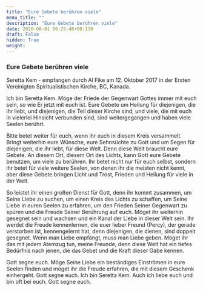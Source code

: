 ```yaml
---
title: "Eure Gebete berühren viele"
menu_title: ""
description: "Eure Gebete berühren viele"
date: 2020-08-01 06:25:48+00:130
draft: False
hidden: True
weight:
---
```

### Eure Gebete berühren viele

Seretta Kem - empfangen durch Al Fike am 12. Oktober 2017 in der Ersten Vereinigten Spiritualistischen Kirche, BC, Kanada.

Ich bin Seretta Kem. Möge der Friede der Gegenwart Gottes immer mit euch sein, so wie Er jetzt mit euch ist. Eure Gebete um Heilung für diejenigen, die ihr liebt, und diejenigen, die Teil dieser Kirche sind, und viele, die mit euch in vielerlei Hinsicht verbunden sind, sind weitergegangen und haben viele Seelen berührt.

Bitte betet weiter für euch, wenn ihr euch in diesem Kreis versammelt. Bringt weiterhin eure Wünsche, eure Sehnsüchte zu Gott und um Segen für diejenigen, die ihr liebt, für diese Welt. Denn diese Welt braucht eure Gebete. An diesem Ort, diesem Ort des Lichts, kann Gott eure Gebete benutzen, um viele zu berühren. Ihr betet nicht nur für euch selbst, sondern ihr betet für viele weitere Seelen, von denen ihr die meisten nicht kennt, aber diese Gebete bringen Licht und Trost, Frieden und Heilung für viele in der Welt.

So leistet ihr einen großen Dienst für Gott, denn ihr kommt zusammen, um Seine Liebe zu suchen, um einen Kreis des Lichts zu schaffen, um Seine Liebe in euren Seelen zu erfahren, um den Frieden Seiner Gegenwart zu spüren und die Freude Seiner Berührung auf euch. Möget ihr weiterhin gesegnet sein und wachsen und ein Kanal der Liebe in dieser Welt sein. Ihr werdet die Freude kennenlernen, die euer lieber Freund (Percy), der gerade verstorben ist, kennengelernt hat, denn diejenigen, die dienen, sind doppelt gesegnet. Wenn man Liebe empfängt, muss man Liebe geben. Möget ihr das mit jedem Atemzug tun, meine Freunde, denn diese Welt hat ein tiefes Bedürfnis nach jenen, die das Gebet und die Kraft dieser Gabe kennen.

Gott segne euch. Möge Seine Liebe ein beständiges Einströmen in eure Seelen finden und möget ihr die Freude erfahren, die mit diesem Geschenk einhergeht. Gott segne euch. Ich bin Seretta Kem. Auch ich liebe euch und bin oft bei euch. Gott segne euch.
